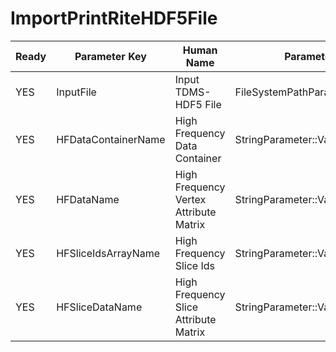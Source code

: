 # ImportPrintRiteHDF5File #

| Ready | Parameter Key | Human Name | Parameter Type | Parameter Class |
|-------|---------------|------------|-----------------|----------------|
| YES | InputFile | Input TDMS-HDF5 File | FileSystemPathParameter::ValueType | FileSystemPathParameter |
| YES | HFDataContainerName | High Frequency Data Container | StringParameter::ValueType | StringParameter |
| YES | HFDataName | High Frequency Vertex Attribute Matrix | StringParameter::ValueType | StringParameter |
| YES | HFSliceIdsArrayName | High Frequency Slice Ids | StringParameter::ValueType | StringParameter |
| YES | HFSliceDataName | High Frequency Slice Attribute Matrix | StringParameter::ValueType | StringParameter |
